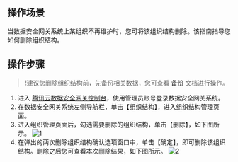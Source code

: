## 操作场景
当数据安全网关系统上某组织不再维护时，您可将该组织结构删除。该指南指导您如何删除组织结构。


## 操作步骤

>!建议您删除组织结构前，先备份相关数据，您可查看 [备份](https://cloud.tencent.com/document/product/1025/32391) 文档进行操作。

1. 进入 [腾讯云数据安全网关控制台](https://console.cloud.tencent.com/dasb)，使用管理员账号登录数据安全网关系统。
2. 在数据安全网关系统左侧导航栏，单击【组织结构】，进入组织结构管理页面。
3. 进入组织管理页面后，勾选需要删除的组织结构，单击【删除】，如下图所示。
  ![1](https://main.qcloudimg.com/raw/7cf28c09d9a763c938cd6e97da3be774.png)
4. 在弹出的两次删除组织结构确认选项窗口中，单击【确定】，即可删除该组织结构。删除之后您可查看本次删除结果，如下图所示。
  ![2](https://main.qcloudimg.com/raw/23828bdcaa3a2fbfa394bd262642b6dc.png)
